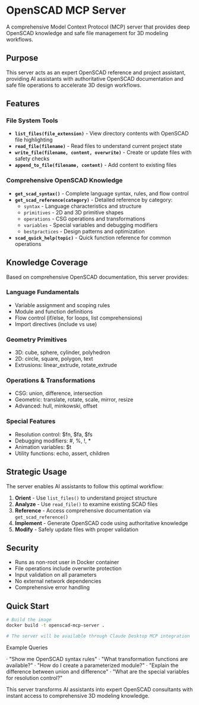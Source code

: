 # OpenSCAD MCP Server

A comprehensive Model Context Protocol (MCP) server that provides deep OpenSCAD knowledge and safe file management for 3D modeling workflows.

## Purpose

This server acts as an expert OpenSCAD reference and project assistant, providing AI assistants with authoritative OpenSCAD documentation and safe file operations to accelerate 3D design workflows.

## Features

### File System Tools
- **`list_files(file_extension)`** - View directory contents with OpenSCAD file highlighting
- **`read_file(filename)`** - Read files to understand current project state
- **`write_file(filename, content, overwrite)`** - Create or update files with safety checks
- **`append_to_file(filename, content)`** - Add content to existing files

### Comprehensive OpenSCAD Knowledge
- **`get_scad_syntax()`** - Complete language syntax, rules, and flow control
- **`get_scad_reference(category)`** - Detailed reference by category:
  - `syntax` - Language characteristics and structure
  - `primitives` - 2D and 3D primitive shapes
  - `operations` - CSG operations and transformations
  - `variables` - Special variables and debugging modifiers
  - `bestpractices` - Design patterns and optimization
- **`scad_quick_help(topic)`** - Quick function reference for common operations

## Knowledge Coverage

Based on comprehensive OpenSCAD documentation, this server provides:

### Language Fundamentals
- Variable assignment and scoping rules
- Module and function definitions
- Flow control (if/else, for loops, list comprehensions)
- Import directives (include vs use)

### Geometry Primitives
- 3D: cube, sphere, cylinder, polyhedron
- 2D: circle, square, polygon, text
- Extrusions: linear_extrude, rotate_extrude

### Operations & Transformations
- CSG: union, difference, intersection
- Geometric: translate, rotate, scale, mirror, resize
- Advanced: hull, minkowski, offset

### Special Features
- Resolution control: $fn, $fa, $fs
- Debugging modifiers: #, %, !, *
- Animation variables: $t
- Utility functions: echo, assert, children

## Strategic Usage

The server enables AI assistants to follow this optimal workflow:

1. **Orient** - Use `list_files()` to understand project structure
2. **Analyze** - Use `read_file()` to examine existing SCAD files
3. **Reference** - Access comprehensive documentation via `get_scad_reference()`
4. **Implement** - Generate OpenSCAD code using authoritative knowledge
5. **Modify** - Safely update files with proper validation

## Security

- Runs as non-root user in Docker container
- File operations include overwrite protection
- Input validation on all parameters
- No external network dependencies
- Comprehensive error handling

## Quick Start

```bash
# Build the image
docker build -t openscad-mcp-server .

# The server will be available through Claude Desktop MCP integration
```

Example Queries

· "Show me OpenSCAD syntax rules"
· "What transformation functions are available?"
· "How do I create a parameterized module?"
· "Explain the difference between union and difference"
· "What are the special variables for resolution control?"

This server transforms AI assistants into expert OpenSCAD consultants with instant access to comprehensive 3D modeling knowledge.
